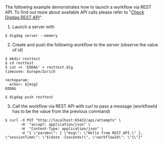 The following example demonstrates how to launch a workflow via REST API. To find out more about available API calls please refer to "[Check Digdag REST API](https://github.com/treasure-data/digdag)".

1. Launch a server with
```
$ digdag server --memory
```
2. Create and push the following workflow to the server (observe the value of id)
```
$ mkdir resttest
$ cd resttest
$ cat << 'EODAG' > resttest.dig
timezone: Europe/Zurich

+echoparam:
  echo>: ${msg}
EODAG

$ digdag push resttest
```
3. Call the workflow via REST API with curl to pass a message (workflowId has to be the value from the previous command)
```
$ curl -X PUT "http://localhost:65432/api/attempts" \
       -H  "accept: application/json" \
       -H  "Content-Type: application/json" \
       -d "{ \"params\": { \"msg\": \"Hello from REST API.\" }, \"sessionTime\": \"$(date -Iseconds)\", \"workflowId\": \"1\"}"
```
